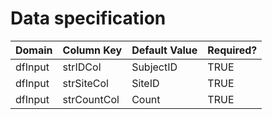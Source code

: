 # Data specification

|**Domain** |**Column Key** |**Default Value** |**Required?** |
|:----------|:--------------|:-----------------|:-------------|
|dfInput    |strIDCol       |SubjectID         |TRUE          |
|dfInput    |strSiteCol     |SiteID            |TRUE          |
|dfInput    |strCountCol    |Count             |TRUE          |
